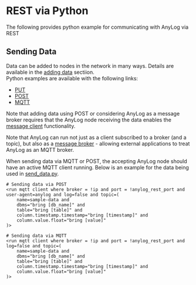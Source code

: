 # REST via Python

The following provides python example for communicating with AnyLog via REST

## Sending Data
Data can be added to nodes in the network in many ways. Details are available in the [adding data](https://github.com/AnyLog-co/documentation/blob/master/adding%20data.md#adding-data-to-nodes-in-the-network) sectiion.    
Python examples are available with the following links:
* [PUT](data/put_data.py) 
* [POST](data/post_data.py) 
* [MQTT](data/mqtt_data.py)

Note that adding data using POST or considering AnyLog as a message broker requires that the AnyLog node receiving the data enables 
the [message client](../../message%20broker.md) functionality. 

Note that AnyLog can run not just as a client subscribed to a broker (and a topic), but also as a 
[message broker](../../background%20processes.md#message-broker) - allowing external applications to treat AnyLog as an MQTT broker.   

When sending data via MQTT or POST, the accepting AnyLog node should have an active MQTT client running. Below is an example 
for the data being used in [send_data.py](data/send_data.py). 

```anylog
# Sending data via POST 
<run mqtt client where broker = !ip and port = !anylog_rest_port and user-agent=anylog and log=false and topic=(
    name=sample-data and 
    dbms="bring [db_name]" and 
    table="bring [table]" and 
    column.timestamp.timestamp="bring [timestamp]" and 
    column.value.float="bring [value]"
)>

# Sending data via MQTT 
<run mqtt client where broker = !ip and port = !anylog_rest_port and log=false and topic=(
    name=sample-data and 
    dbms="bring [db_name]" and 
    table="bring [table]" and 
    column.timestamp.timestamp="bring [timestamp]" and 
    column.value.float="bring [value]"
)>
```



